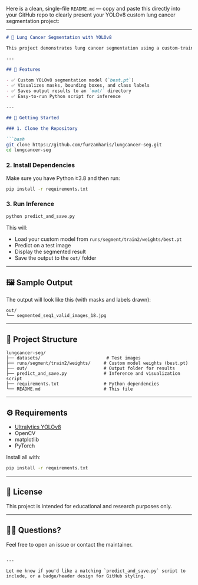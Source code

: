 Here is a clean, single-file `README.md` — copy and paste this directly into your GitHub repo to clearly present your YOLOv8 custom lung cancer segmentation project:

---

````markdown
# 🧠 Lung Cancer Segmentation with YOLOv8

This project demonstrates lung cancer segmentation using a custom-trained YOLOv8 model. It uses the Ultralytics YOLOv8 segmentation framework to detect and visualize cancer regions in medical images.

---

## 📌 Features

- ✅ Custom YOLOv8 segmentation model (`best.pt`)
- ✅ Visualizes masks, bounding boxes, and class labels
- ✅ Saves output results to an `out/` directory
- ✅ Easy-to-run Python script for inference

---

## 🚀 Getting Started

### 1. Clone the Repository

```bash
git clone https://github.com/furzamharis/lungcancer-seg.git
cd lungcancer-seg
````

### 2. Install Dependencies

Make sure you have Python ≥3.8 and then run:

```bash
pip install -r requirements.txt
```

### 3. Run Inference

```bash
python predict_and_save.py
```

This will:

* Load your custom model from `runs/segment/train2/weights/best.pt`
* Predict on a test image
* Display the segmented result
* Save the output to the `out/` folder

---

## 🖼 Sample Output

The output will look like this (with masks and labels drawn):

```
out/
└── segmented_seq1_valid_images_18.jpg
```

---

## 📁 Project Structure

```
lungcancer-seg/
├── datasets/                         # Test images
├── runs/segment/train2/weights/     # Custom model weights (best.pt)
├── out/                             # Output folder for results
├── predict_and_save.py              # Inference and visualization script
├── requirements.txt                 # Python dependencies
└── README.md                        # This file
```

---

## ⚙️ Requirements

* [Ultralytics YOLOv8](https://github.com/ultralytics/ultralytics)
* OpenCV
* matplotlib
* PyTorch

Install all with:

```bash
pip install -r requirements.txt
```

---

## 📜 License

This project is intended for educational and research purposes only.

---

## 🙋‍♂️ Questions?

Feel free to open an issue or contact the maintainer.

```

---

Let me know if you'd like a matching `predict_and_save.py` script to include, or a badge/header design for GitHub styling.
```
